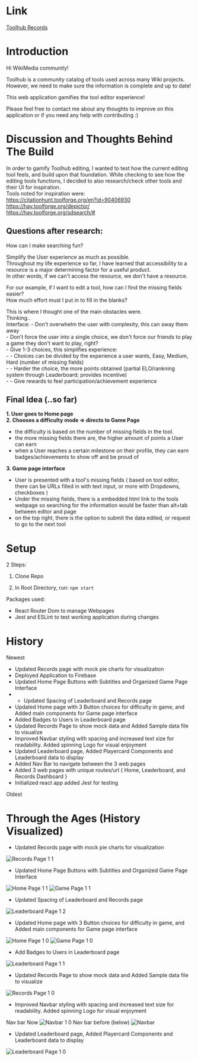 # Link
[Toolhub Records](https://toolhub-records.web.app/) 

# Introduction

Hi WikiMedia community!

Toolhub is a community catalog of tools used across many Wiki projects.  
However, we need to make sure the information is complete and up to date!

This web application gamifies the tool editor experience!

Please feel free to contact me about any thoughts to improve on this application or if you need any help with contributing :)

# Discussion and Thoughts Behind The Build

In order to gamify Toolhub editing, I wanted to test how the current editing tool feels, and build upon that foundation.
While checking to see how the editing tools functions, I decided to also research/check other tools and their UI for inspiration.  
Tools noted for inspiration were:  
https://citationhunt.toolforge.org/en?id=90406930  
https://hay.toolforge.org/depictor/  
https://hay.toolforge.org/sdsearch/#  

## Questions after research:

How can I make searching fun?  

Simplify the User experience as much as possible.  
Throughout my life experience so far, I have learned that accessibility to a resource is a major determining factor for a useful product.  
In other words, if we can't access the resource, we don't have a resource.  

For our example, if I want to edit a tool, how can I find the missing fields easier?  
How much effort must I put in to fill in the blanks?  

This is where I thought one of the main obstacles were.  
 Thinking..  
	Interface:
		- Don't overwhelm the user with complexity, this can sway them away  
		- Don't force the user into a single choice, we don't force our friends to play a game they don't want to play, right?  
		- Give 1-3 choices, this simplifies experience:  
			   - - Choices can be divided by the experience a user wants, Easy, Medium, Hard (number of missing fields)  
			   - - Harder the choice, the more points obtained (partial ELO/rankning system through Leaderboard; provides incentive)  
			   - - Give rewards to feel participation/achievement experience

## Final Idea (..so far)  
**1. User goes to Home page**  
**2. Chooses a difficulty mode => directs to Game Page**
  - the difficulty is based on the number of missing fields in the tool.
  - the more missing fields there are, the higher amount of points a User can earn
  - when a User reaches a certain milestone on their profile, they can earn badges/achievements to show off and be proud of  
  
**3. Game page interface**
  - User is presented with a tool's missing fields ( based on tool editor, there can be URLs filled in with text input, or more with Dropdowns, checkboxes )  
  - Under the missing fields, there is a embedded html link to the tools webpage so searching for the information would be faster than alt+tab between editor and page
  - on the top right, there is the option to submit the data edited, or request to go to the next tool

# Setup

2 Steps: 

1. Clone Repo

2. In Root Directory, run: `npm start`


Packages used:

- React Router Dom to manage Webpages
- Jest and ESLint to test working application during changes

# History
Newest


 - Updated Records page with mock pie charts for visualization
 - Deployed Application to Firebase
 - Updated Home Page Buttons with Subtitles and Organized Game Page Interface
  - - Updated Spacing of Leaderboard and Records page
 - Updated Home page with 3 Button choices for difficulty in game, and Added main components for Game page interface
 - Added Badges to Users in Leaderboard page
 - Updated Records Page to show mock data and Added Sample data file to visualize
 - Improved Navbar styling with spacing and increased text size for readability. Added spinning Logo for visual enjoyment
 - Updated Leaderboard page, Added Playercard Components and Leaderboard data to display
 - Added Nav Bar to navigate between the 3 web pages
 - Added 3 web pages with unique routes/url { Home, Leaderboard, and Records Dashboard }
 - Initialized react app added Jest for testing
 
Oldest

# Through the Ages (History Visualized)

 - Updated Records page with mock pie charts for visualization
 
 ![Records Page 1 1](https://user-images.githubusercontent.com/52366381/199175610-412e8044-f3cb-4196-85d7-aaee97326977.JPG)

 - Updated Home Page Buttons with Subtitles and Organized Game Page Interface
 
 ![Home Page 1 1](https://user-images.githubusercontent.com/52366381/198510679-71d46302-5766-4b86-b228-9f266cd48249.JPG)
 ![Game Page 1 1](https://user-images.githubusercontent.com/52366381/198510686-1de6579e-b1eb-4e07-ad46-8dd78c2ff24b.JPG)


 - Updated Spacing of Leaderboard and Records page
 
 ![Leaderboard Page 1 2](https://user-images.githubusercontent.com/52366381/198510951-6d1b359f-d0df-4cd7-bb70-7ddd01e24110.JPG)


 - Updated Home page with 3 Button choices for difficulty in game, and Added main components for Game page interface
 
 ![Home Page 1 0](https://user-images.githubusercontent.com/52366381/198449369-d9e077e9-629b-4046-94ce-6618d89dbce5.JPG)
 ![Game Page 1 0](https://user-images.githubusercontent.com/52366381/198449431-afddfe55-794c-4220-92f1-05b940d37c8e.JPG)

 - Add Badges to Users in Leaderboard page
 
 ![Leaderboard Page 1 1](https://user-images.githubusercontent.com/52366381/198440061-8e6f8927-1086-49a1-ba13-ee7ed173f4b8.JPG)

 - Updated Records Page to show mock data and Added Sample data file to visualize
 
 ![Records Page 1 0](https://user-images.githubusercontent.com/52366381/198184906-a539030d-584c-4859-bbb7-2e0f003172c9.JPG)

 - Improved Navbar styling with spacing and increased text size for readability. Added spinning Logo for visual enjoyment

 Nav bar Now
 ![Navbar 1 0](https://user-images.githubusercontent.com/52366381/198153885-f7b8e246-c580-49d6-a6b7-f2c0c0587849.JPG)
 Nav bar before (below)
 ![Navbar](https://user-images.githubusercontent.com/52366381/198153869-fe53f65e-ae54-4015-9ec5-ca38cef80edc.JPG)


 - Updated Leaderboard page, Added Playercard Components and Leaderboard data to display
 
![Leaderboard Page 1 0](https://user-images.githubusercontent.com/52366381/198148276-f296759a-3f61-4d9b-8e5e-6590f93c7997.JPG)
